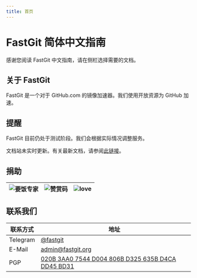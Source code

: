 ```yaml
---
title: 首页
---
```


# FastGit 简体中文指南

感谢您阅读 FastGit 中文指南，请在侧栏选择需要的文档。

## 关于 FastGit

FastGit 是一个对于 GitHub.com 的镜像加速器。我们使用开放资源为 GitHub 加速。

## 提醒

FastGit 目前仍处于测试阶段。我们会根据实际情况调整服务。

文档站未实时更新。有关最新文档，请参阅[此链接](https://github.com/fastgitorg/document)。

## 捐助

| ![要饭专家](https://cdn.jsdelivr.net/gh/FastGitORG/Static@fcb1313cad55621d02eab9526c81871f2356d34a/yaofan-expert.jpg) | ![赞赏码](https://cdn.jsdelivr.net/gh/FastGitORG/Static@6c17d9cd35b8d8eea3bcaee88ab892927d56099a/ZanshangCode_Kevin.png) | ![love](https://cdn.jsdelivr.net/gh/FastGitORG/Static@fcb1313cad55621d02eab9526c81871f2356d34a/love.jpg) |
| --- | --- | --- |


## 联系我们

| 联系方式 | 地址 |
| ------- | ---- |
| Telegram | [@fastgit](https://t.me/fastgit) |
| E-Mail | [admin@fastgit.org](mailto:admin@fastgit.org) |
| PGP | [020B 3AA0 7544 D004 806B D325 635B D4CA DD45 BD31](https://github.com/FastGitORG/PGP) |
